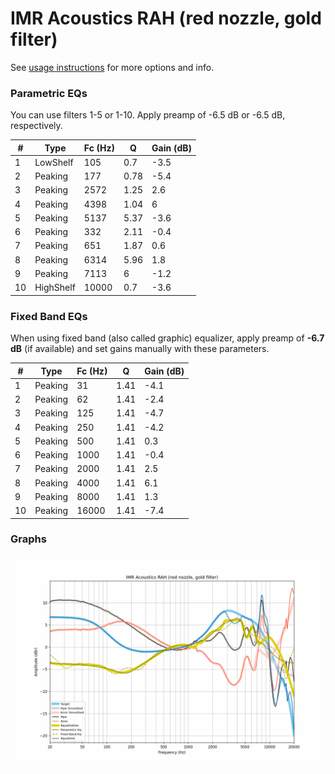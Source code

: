 # IMR Acoustics RAH (red nozzle, gold filter)
See [usage instructions](https://github.com/jaakkopasanen/AutoEq#usage) for more options and info.

### Parametric EQs
You can use filters 1-5 or 1-10. Apply preamp of -6.5 dB or -6.5 dB, respectively.

|   # | Type      |   Fc (Hz) |    Q |   Gain (dB) |
|-----|-----------|-----------|------|-------------|
|   1 | LowShelf  |       105 | 0.7  |        -3.5 |
|   2 | Peaking   |       177 | 0.78 |        -5.4 |
|   3 | Peaking   |      2572 | 1.25 |         2.6 |
|   4 | Peaking   |      4398 | 1.04 |         6   |
|   5 | Peaking   |      5137 | 5.37 |        -3.6 |
|   6 | Peaking   |       332 | 2.11 |        -0.4 |
|   7 | Peaking   |       651 | 1.87 |         0.6 |
|   8 | Peaking   |      6314 | 5.96 |         1.8 |
|   9 | Peaking   |      7113 | 6    |        -1.2 |
|  10 | HighShelf |     10000 | 0.7  |        -3.6 |

### Fixed Band EQs
When using fixed band (also called graphic) equalizer, apply preamp of **-6.7 dB** (if available) and set gains manually with these parameters.

|   # | Type    |   Fc (Hz) |    Q |   Gain (dB) |
|-----|---------|-----------|------|-------------|
|   1 | Peaking |        31 | 1.41 |        -4.1 |
|   2 | Peaking |        62 | 1.41 |        -2.4 |
|   3 | Peaking |       125 | 1.41 |        -4.7 |
|   4 | Peaking |       250 | 1.41 |        -4.2 |
|   5 | Peaking |       500 | 1.41 |         0.3 |
|   6 | Peaking |      1000 | 1.41 |        -0.4 |
|   7 | Peaking |      2000 | 1.41 |         2.5 |
|   8 | Peaking |      4000 | 1.41 |         6.1 |
|   9 | Peaking |      8000 | 1.41 |         1.3 |
|  10 | Peaking |     16000 | 1.41 |        -7.4 |

### Graphs
![](./IMR%20Acoustics%20RAH%20(red%20nozzle,%20gold%20filter).png)
